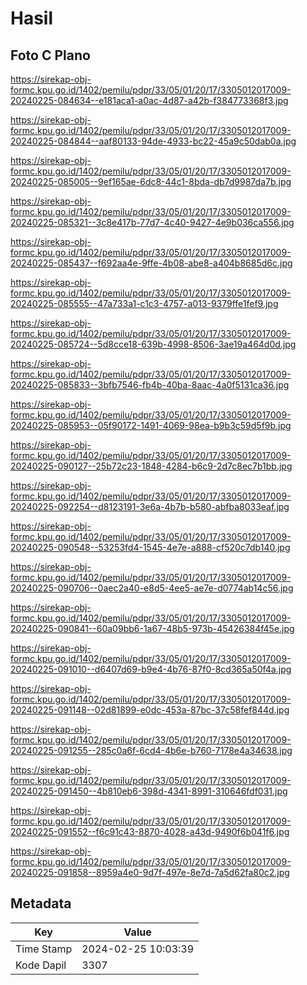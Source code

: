 # Hasil

## Foto C Plano

https://sirekap-obj-formc.kpu.go.id/1402/pemilu/pdpr/33/05/01/20/17/3305012017009-20240225-084634--e181aca1-a0ac-4d87-a42b-f384773368f3.jpg

https://sirekap-obj-formc.kpu.go.id/1402/pemilu/pdpr/33/05/01/20/17/3305012017009-20240225-084844--aaf80133-94de-4933-bc22-45a9c50dab0a.jpg

https://sirekap-obj-formc.kpu.go.id/1402/pemilu/pdpr/33/05/01/20/17/3305012017009-20240225-085005--9ef165ae-6dc8-44c1-8bda-db7d9987da7b.jpg

https://sirekap-obj-formc.kpu.go.id/1402/pemilu/pdpr/33/05/01/20/17/3305012017009-20240225-085321--3c8e417b-77d7-4c40-9427-4e9b036ca556.jpg

https://sirekap-obj-formc.kpu.go.id/1402/pemilu/pdpr/33/05/01/20/17/3305012017009-20240225-085437--f692aa4e-9ffe-4b08-abe8-a404b8685d6c.jpg

https://sirekap-obj-formc.kpu.go.id/1402/pemilu/pdpr/33/05/01/20/17/3305012017009-20240225-085555--47a733a1-c1c3-4757-a013-9379ffe1fef9.jpg

https://sirekap-obj-formc.kpu.go.id/1402/pemilu/pdpr/33/05/01/20/17/3305012017009-20240225-085724--5d8cce18-639b-4998-8506-3ae19a464d0d.jpg

https://sirekap-obj-formc.kpu.go.id/1402/pemilu/pdpr/33/05/01/20/17/3305012017009-20240225-085833--3bfb7546-fb4b-40ba-8aac-4a0f5131ca36.jpg

https://sirekap-obj-formc.kpu.go.id/1402/pemilu/pdpr/33/05/01/20/17/3305012017009-20240225-085953--05f90172-1491-4069-98ea-b9b3c59d5f9b.jpg

https://sirekap-obj-formc.kpu.go.id/1402/pemilu/pdpr/33/05/01/20/17/3305012017009-20240225-090127--25b72c23-1848-4284-b6c9-2d7c8ec7b1bb.jpg

https://sirekap-obj-formc.kpu.go.id/1402/pemilu/pdpr/33/05/01/20/17/3305012017009-20240225-092254--d8123191-3e6a-4b7b-b580-abfba8033eaf.jpg

https://sirekap-obj-formc.kpu.go.id/1402/pemilu/pdpr/33/05/01/20/17/3305012017009-20240225-090548--53253fd4-1545-4e7e-a888-cf520c7db140.jpg

https://sirekap-obj-formc.kpu.go.id/1402/pemilu/pdpr/33/05/01/20/17/3305012017009-20240225-090706--0aec2a40-e8d5-4ee5-ae7e-d0774ab14c56.jpg

https://sirekap-obj-formc.kpu.go.id/1402/pemilu/pdpr/33/05/01/20/17/3305012017009-20240225-090841--60a09bb6-1a67-48b5-973b-45426384f45e.jpg

https://sirekap-obj-formc.kpu.go.id/1402/pemilu/pdpr/33/05/01/20/17/3305012017009-20240225-091010--d6407d69-b9e4-4b76-87f0-8cd365a50f4a.jpg

https://sirekap-obj-formc.kpu.go.id/1402/pemilu/pdpr/33/05/01/20/17/3305012017009-20240225-091148--02d81899-e0dc-453a-87bc-37c58fef844d.jpg

https://sirekap-obj-formc.kpu.go.id/1402/pemilu/pdpr/33/05/01/20/17/3305012017009-20240225-091255--285c0a6f-6cd4-4b6e-b760-7178e4a34638.jpg

https://sirekap-obj-formc.kpu.go.id/1402/pemilu/pdpr/33/05/01/20/17/3305012017009-20240225-091450--4b810eb6-398d-4341-8991-310646fdf031.jpg

https://sirekap-obj-formc.kpu.go.id/1402/pemilu/pdpr/33/05/01/20/17/3305012017009-20240225-091552--f6c91c43-8870-4028-a43d-9490f6b041f6.jpg

https://sirekap-obj-formc.kpu.go.id/1402/pemilu/pdpr/33/05/01/20/17/3305012017009-20240225-091858--8959a4e0-9d7f-497e-8e7d-7a5d62fa80c2.jpg


## Metadata

| Key        | Value               |
| ---------- | ------------------- |
| Time Stamp | 2024-02-25 10:03:39 |
| Kode Dapil | 3307                |



